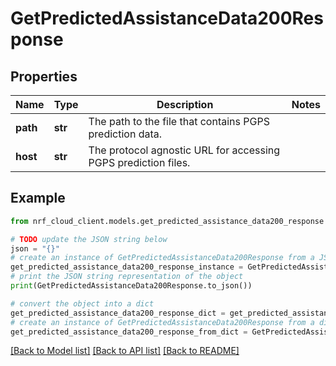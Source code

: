# GetPredictedAssistanceData200Response


## Properties

Name | Type | Description | Notes
------------ | ------------- | ------------- | -------------
**path** | **str** | The path to the file that contains PGPS prediction data. | 
**host** | **str** | The protocol agnostic URL for accessing PGPS prediction files. | 

## Example

```python
from nrf_cloud_client.models.get_predicted_assistance_data200_response import GetPredictedAssistanceData200Response

# TODO update the JSON string below
json = "{}"
# create an instance of GetPredictedAssistanceData200Response from a JSON string
get_predicted_assistance_data200_response_instance = GetPredictedAssistanceData200Response.from_json(json)
# print the JSON string representation of the object
print(GetPredictedAssistanceData200Response.to_json())

# convert the object into a dict
get_predicted_assistance_data200_response_dict = get_predicted_assistance_data200_response_instance.to_dict()
# create an instance of GetPredictedAssistanceData200Response from a dict
get_predicted_assistance_data200_response_from_dict = GetPredictedAssistanceData200Response.from_dict(get_predicted_assistance_data200_response_dict)
```
[[Back to Model list]](../README.md#documentation-for-models) [[Back to API list]](../README.md#documentation-for-api-endpoints) [[Back to README]](../README.md)


